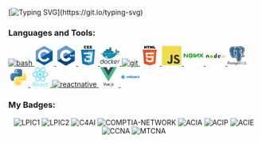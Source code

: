 
<!--
**mojtabavi/mojtabavi** is a ✨ _special_ ✨ repository because its `README.md` (this file) appears on your GitHub profile.

Here are some ideas to get you started:

- 🔭 I’m currently working on ...
- 🌱 I’m currently learning ...
- 👯 I’m looking to collaborate on ...
- 🤔 I’m looking for help with ...
- 💬 Ask me about ...
- 📫 How to reach me: ...
- 😄 Pronouns: ...
- ⚡ Fun fact: ...
-->

[![Typing SVG](https://readme-typing-svg.demolab.com?font=JetBrains+Mono&pause=1000&width=500&lines=Hello%2CThere+%F0%9F%91%8B;I'm+Mojtabavi;Control4+Driver+Developer;+Free+software%2C+ML%2C+AI+%26+IOT+enthusiast.)](https://git.io/typing-svg)

<!--
<p align="center"> 
  Visitor count<br>
  <img src="https://profile-counter.glitch.me/mojtabavi/count.svg" />
</p>
--> 

<h3 align="left">Languages and Tools:</h3>
<p align="left"> 
  <a href="https://www.gnu.org/software/bash/" target="_blank"> <img src="https://www.vectorlogo.zone/logos/gnu_bash/gnu_bash-icon.svg" alt="bash" width="40" height="40"/> </a> 
  <a href="https://www.cprogramming.com/" target="_blank"> <img src="https://raw.githubusercontent.com/devicons/devicon/master/icons/c/c-original.svg" alt="c" width="40" height="40"/> </a> 
  <a href="https://www.w3schools.com/cpp/" target="_blank"> <img src="https://raw.githubusercontent.com/devicons/devicon/master/icons/cplusplus/cplusplus-original.svg" alt="cplusplus" width="40" height="40"/> </a> 
  <a href="https://www.w3schools.com/css/" target="_blank"> <img src="https://raw.githubusercontent.com/devicons/devicon/master/icons/css3/css3-original-wordmark.svg" alt="css3" width="40" height="40"/> </a> 
  <a href="https://www.docker.com/" target="_blank"> <img src="https://raw.githubusercontent.com/devicons/devicon/master/icons/docker/docker-original-wordmark.svg" alt="docker" width="40" height="40"/> </a> 
  <a href="https://git-scm.com/" target="_blank"> <img src="https://www.vectorlogo.zone/logos/git-scm/git-scm-icon.svg" alt="git" width="40" height="40"/> </a> 
  <a href="https://www.w3.org/html/" target="_blank"> <img src="https://raw.githubusercontent.com/devicons/devicon/master/icons/html5/html5-original-wordmark.svg" alt="html5" width="40" height="40"/> </a> 
  <a href="https://developer.mozilla.org/en-US/docs/Web/JavaScript" target="_blank"> <img src="https://raw.githubusercontent.com/devicons/devicon/master/icons/javascript/javascript-original.svg" alt="javascript" width="40" height="40"/> </a> 
  <a href="https://www.nginx.com" target="_blank"> <img src="https://raw.githubusercontent.com/devicons/devicon/master/icons/nginx/nginx-original.svg" alt="nginx" width="40" height="40"/> </a> <a href="https://nodejs.org" target="_blank"> <img src="https://raw.githubusercontent.com/devicons/devicon/master/icons/nodejs/nodejs-original-wordmark.svg" alt="nodejs" width="40" height="40"/> </a> 
  <a href="https://www.postgresql.org" target="_blank"> <img src="https://raw.githubusercontent.com/devicons/devicon/master/icons/postgresql/postgresql-original-wordmark.svg" alt="postgresql" width="40" height="40"/> </a> <a href="https://www.python.org" target="_blank"> <img src="https://raw.githubusercontent.com/devicons/devicon/master/icons/python/python-original.svg" alt="python" width="40" height="40"/> </a> 
  <a href="https://reactjs.org/" target="_blank"> <img src="https://raw.githubusercontent.com/devicons/devicon/master/icons/react/react-original-wordmark.svg" alt="react" width="40" height="40"/> </a> 
  <a href="https://reactnative.dev/" target="_blank"> <img src="https://reactnative.dev/img/header_logo.svg" alt="reactnative" width="40" height="40"/> </a> 
  <a href="https://vuejs.org/" target="_blank"> <img src="https://raw.githubusercontent.com/devicons/devicon/master/icons/vuejs/vuejs-original-wordmark.svg" alt="vuejs" width="40" height="40"/> </a> 
  <a href="https://webpack.js.org" target="_blank"> <img src="https://raw.githubusercontent.com/devicons/devicon/d00d0969292a6569d45b06d3f350f463a0107b0d/icons/webpack/webpack-original-wordmark.svg" alt="webpack" width="40" height="40"/> </a> 
</p>
   
<h3 align="left">My Badges: </h3>
 <p align="center">
  <img src="https://user-images.githubusercontent.com/63472358/218496693-fb60bf00-f80f-450b-be6b-605efc44d68e.png" width="100" title="LPIC1">
  <img src="https://user-images.githubusercontent.com/63472358/218501287-a0d6151e-dbc0-4a79-ae09-d9463ebc693a.png" width="100" title="LPIC2">
  <img src="https://user-images.githubusercontent.com/63472358/218495983-902b362c-28e3-49df-b49c-f6c7d130e276.png" width="100" title="C4AI">
  <img src="https://user-images.githubusercontent.com/63472358/218491075-3b15596b-b735-4cee-9f41-a6d7a4bb9d13.png" width="100" title="COMPTIA-NETWORK">
  <img src="https://user-images.githubusercontent.com/63472358/218489903-5ad76e78-9a6e-4bd3-aeab-df7930fc6acb.png" width="100" title="ACIA">
  <img src="https://user-images.githubusercontent.com/63472358/218490717-660a75eb-4cb1-425b-8f10-c61539330ee7.png" width="100" title="ACIP">
  <img src="https://user-images.githubusercontent.com/63472358/218490854-eb200704-ba3d-4ec9-85b4-1fe7da2a8dc1.png" width="100" title="ACIE">
  <img src="https://user-images.githubusercontent.com/63472358/218493672-cc35b4d2-ee44-4851-9f50-b491dd6a4929.png" width="100" title="CCNA">
  <img src="https://user-images.githubusercontent.com/63472358/218494658-15ab5ab0-52ca-4409-9583-3df4c77f325a.png" width="100" title="MTCNA">
</p>



